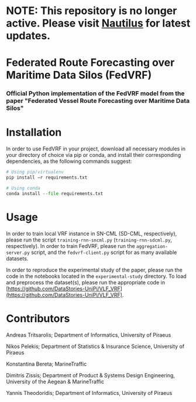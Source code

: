 # NOTE: This repository is no longer active. Please visit [Nautilus](https://github.com/DataStories-UniPi/Nautilus) for latest updates.

# Federated Route Forecasting over Maritime Data Silos (FedVRF)
### Official Python implementation of the FedVRF model from the paper "Federated Vessel Route Forecasting over Maritime Data Silos"


# Installation 

In order to use FedVRF in your project, download all necessary modules in your directory of choice via pip or conda, and install their corresponding dependencies, as the following commands suggest:

```Python
# Using pip/virtualenv
pip install −r requirements.txt

# Using conda
conda install --file requirements.txt
```


# Usage

In order to train local VRF instance in SN-CML (SD-CML, respectively), please run the script ```training-rnn-sncml.py``` (```training-rnn-sdcml.py```, respectively). In order to train FedVRF, please run the ```aggregation-server.py``` script, and the ```fedvrf-client.py``` script for as many available datasets. 

In order to reproduce the experimental study of the paper, please run the code in the notebooks located in the ```experimental-study``` directory. To load and preprocess the dataset(s), please run the appropriate code in [https://github.com/DataStories-UniPi/VLF_VRF](https://github.com/DataStories-UniPi/VLF_VRF).


# Contributors
Andreas Tritsarolis; Department of Informatics, University of Piraeus

Nikos Pelekis; Department of Statistics & Insurance Science, University of Piraeus

Konstantina Bereta; MarineTraffic

Dimitris Zissis; Department of Product & Systems Design Engineering, University of the Aegean & MarineTraffic

Yannis Theodoridis; Department of Informatics, University of Piraeus
